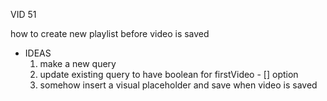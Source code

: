 VID 51

how to create new playlist before video is saved
- IDEAS
    1. make a new query
    2. update existing query to have boolean for firstVideo - [] option
    3. somehow insert a visual placeholder and save when video is saved